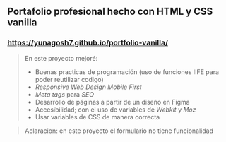 ## Portafolio profesional hecho con HTML y CSS vanilla
### https://yunagosh7.github.io/portfolio-vanilla/

> En este proyecto mejoré:
> * Buenas practicas de programación (uso de funciones IIFE para poder reutilizar codigo)
> *  <i>Responsive Web Design Mobile First</i> 
> * <i>Meta tags </i> para <i>SEO</i> 
> * Desarrollo de páginas a partir de un diseño en Figma
> * Accesibilidad; con el uso de variables de <i>Webkit</i> y <i>Moz</i>
> * Usar variables de CSS de manera correcta

> Aclaracion: en este proyecto el formulario no tiene funcionalidad 
